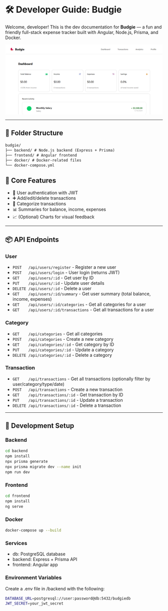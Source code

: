 # 🛠️ Developer Guide: Budgie

Welcome, developer! This is the dev documentation for **Budgie** — a fun and friendly full-stack expense tracker built with Angular, Node.js, Prisma, and Docker.

![preview](image/README-DEV/preview.png)

---

## 📁 Folder Structure
```
budgie/
├── backend/ # Node.js backend (Express + Prisma)
├── frontend/ # Angular frontend
├── docker/ # Docker-related files
└── docker-compose.yml
```

## 🌟 Core Features

- 🔐 User authentication with JWT
- ➕ Add/edit/delete transactions
- 📁 Categorize transactions
- 📊 Summaries for balance, income, expenses
- 📈 (Optional) Charts for visual feedback

---

## 📦 API Endpoints

### User
- `POST   /api/users/register` - Register a new user
- `POST   /api/users/login` - User login (returns JWT)
- `GET    /api/users/:id` - Get user by ID
- `PUT    /api/users/:id` - Update user details
- `DELETE /api/users/:id` - Delete a user
- `GET    /api/users/:id/summary` - Get user summary (total balance, income, expenses)
- `GET    /api/users/:id/categories` - Get all categories for a user
- `GET    /api/users/:id/transactions` - Get all transactions for a user


### Category
- `GET    /api/categories` - Get all categories
- `POST   /api/categories` - Create a new category
- `GET    /api/categories/:id` - Get category by ID
- `PUT    /api/categories/:id` - Update a category
- `DELETE /api/categories/:id` - Delete a category

### Transaction
- `GET    /api/transactions` - Get all transactions (optionally filter by user/category/type/date)
- `POST   /api/transactions` - Create a new transaction
- `GET    /api/transactions/:id` - Get transaction by ID
- `PUT    /api/transactions/:id` - Update a transaction
- `DELETE /api/transactions/:id` - Delete a transaction

---

## 🔧 Development Setup

### Backend

```bash
cd backend
npm install
npx prisma generate
npx prisma migrate dev --name init
npm run dev
```

### Frontend

```bash
cd frontend
npm install
ng serve
```

### Docker
```bash
docker-compose up --build
```

### Services
- db: PostgreSQL database
- backend: Express + Prisma API
- frontend: Angular app

### Environment Variables
Create a .env file in /backend with the following:

``` bash
DATABASE_URL=postgresql://user:password@db:5432/budgiedb
JWT_SECRET=your_jwt_secret
```